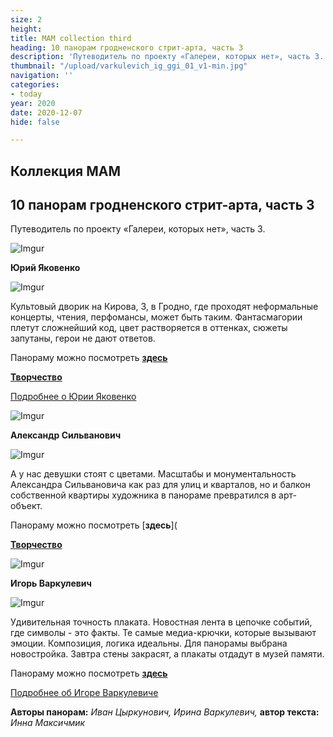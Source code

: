 ```yaml
---
size: 2
height: 
title: MAM collection third
heading: 10 панорам гродненского стрит-арта, часть 3
description: 'Путеводитель по проекту «Галереи, которых нет», часть 3.  '
thumbnail: "/upload/varkulevich_ig_ggi_01_v1-min.jpg"
navigation: ''
categories:
- today
year: 2020
date: 2020-12-07
hide: false

---
```

## **Коллекция MAM**

## 10 панорам гродненского стрит-арта, часть 3

Путеводитель по проекту «Галереи, которых нет», часть 3.

![Imgur](https://i.imgur.com/1uvxrOC.jpg)

**Юрий Яковенко**

![Imgur](https://i.imgur.com/GsvrmEm.jpg)

Культовый дворик на Кирова, 3, в Гродно, где проходят неформальные концерты, чтения, перфомансы, может быть таким. Фантасмагории плетут сложнейший код, цвет растворяется в оттенках, сюжеты запутаны, герои не дают ответов.

Панораму можно посмотреть [**здесь**](https://mamgrodno.netlify.app/panorama/yakovenko.html)

[**Творчество**](https://artcenter.by/user/JuriJakovenko)

[Подробнее о Юрии Яковенко](/journal/Yakovenko "Yakovenko")

![Imgur](https://i.imgur.com/P7jSaRm.jpg)

**Александр Сильванович**

![Imgur](https://i.imgur.com/nocl1eW.jpg)

А у нас девушки стоят с цветами. Масштабы и монументальность Александра Сильвановича как раз для улиц и кварталов, но и балкон собственной квартиры художника в панораме превратился в арт-объект.

Панораму можно посмотреть \[**здесь**\](

[**Творчество**](https://arthaos.com/index.php?q=page/authors/silvanovich-aleksandr-nikolaevich/)

![Imgur](https://i.imgur.com/zEVwfsE.jpg)

**Игорь Варкулевич**

![Imgur](https://i.imgur.com/IpwEZM6.jpg)

Удивительная точность плаката. Новостная лента в цепочке событий, где символы - это факты. Те самые медиа-крючки, которые вызывают эмоции. Композиция, логика идеальны. Для панорамы выбрана новостройка. Завтра стены закрасят, а плакаты отдадут в музей памяти.

Панораму можно посмотреть [**здесь**](https://mamgrodno.netlify.app/panorama/pano6.html)

[Подробнее об Игоре Варкулевиче](/journal/Varkulevich "Varkulevich")

**Авторы панорам:** _Иван Цыркунович, Ирина Варкулевич,_ **автор текста:** _Инна Максичмик_